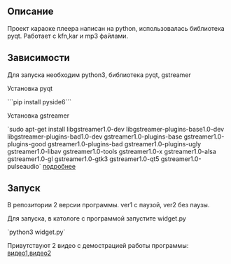 <h2>Описание</h2>
<p>Проект караоке плеера написан на python, использовалась библиотека pyqt. Работает с kfn,kar и mp3 файлами.</p>
<h2>Зависимости</h2>
<p>Для запуска необходим python3, библиотека pyqt, gstreamer</p>
<p>Установка pyqt</p>
```pip install pyside6```
<p>Установка gstreamer</p>
`sudo apt-get install libgstreamer1.0-dev libgstreamer-plugins-base1.0-dev libgstreamer-plugins-bad1.0-dev gstreamer1.0-plugins-base gstreamer1.0-plugins-good gstreamer1.0-plugins-bad gstreamer1.0-plugins-ugly gstreamer1.0-libav gstreamer1.0-tools gstreamer1.0-x gstreamer1.0-alsa gstreamer1.0-gl gstreamer1.0-gtk3 gstreamer1.0-qt5 gstreamer1.0-pulseaudio`
<a href="./gstreamer_freedesktop_org_documentation_installing_on_linux_.pdf">подробнее</a>
<h2>Запуск</h2>
<p>В репозитории 2 версии программы. ver1 с паузой, ver2 без паузы.</p>
<p>Для запуска, в катологе с программой запустите widget.py</p>
`python3 widget.py`
<p>Привутствуют 2 видео с демострацией работы программы: <a href="https://github.com/DamirGilmanov2023/karaoke_player/blob/master/2023-04-04%2009-45-24.mkv">видео1</a>,<a href="https://github.com/DamirGilmanov2023/karaoke_player/blob/master/2023-04-04%2009-50-19.mkv">видео2</a></p>
